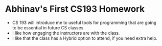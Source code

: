 # Abhinav's First CS193 Homework

- CS 193 will introduce me to useful tools for programming that are going to be essential in future CS classes.  
- I like how engaging the instructors are with the class.  
- I like that the class has a Hybrid option to attend, if you need extra help.
